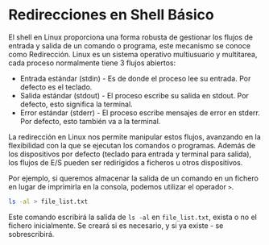 # Redirecciones en Shell Básico

El shell en Linux proporciona una forma robusta de gestionar los flujos de entrada y salida de un comando o programa, este mecanismo se conoce como Redirección. Linux es un sistema operativo multiusuario y multitarea, cada proceso normalmente tiene 3 flujos abiertos:

- Entrada estándar (stdin) - Es de donde el proceso lee su entrada. Por defecto es el teclado.
- Salida estándar (stdout) - El proceso escribe su salida en stdout. Por defecto, esto significa la terminal.
- Error estándar (stderr) - El proceso escribe mensajes de error en stderr. Por defecto, esto también va a la terminal.

La redirección en Linux nos permite manipular estos flujos, avanzando en la flexibilidad con la que se ejecutan los comandos o programas. Además de los dispositivos por defecto (teclado para entrada y terminal para salida), los flujos de E/S pueden ser redirigidos a ficheros u otros dispositivos.

Por ejemplo, si queremos almacenar la salida de un comando en un fichero en lugar de imprimirla en la consola, podemos utilizar el operador `>`.

```bash
ls -al > file_list.txt
```

Este comando escribirá la salida de `ls -al` en `file_list.txt`, exista o no el fichero inicialmente. Se creará si es necesario, y si ya existe - se sobrescribirá.
